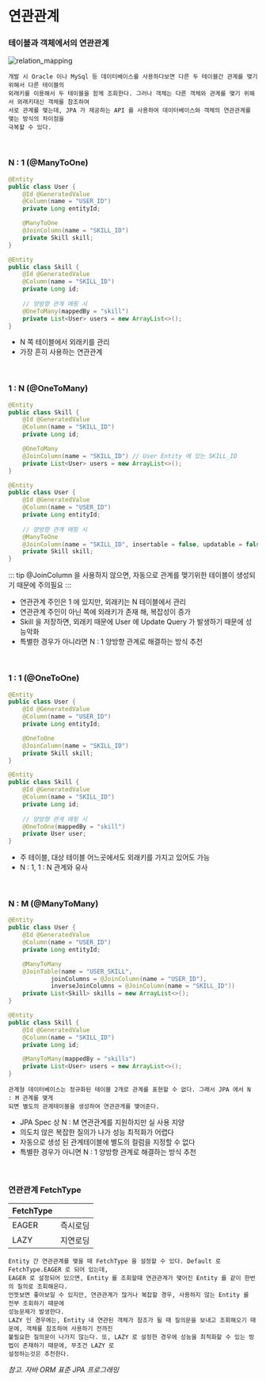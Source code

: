 # 연관관계

### 테이블과 객체에서의 연관관계
![relation_mapping](@src/relation_mapping.png)
```text
개발 시 Oracle 이나 MySql 등 데이터베이스를 사용하다보면 다른 두 테이블간 관계를 맺기 위해서 다른 테이블의
외래키를 이용해서 두 테이블을 함께 조회한다. 그러나 객체는 다른 객체와 관계를 맺기 위해서 외래키대신 객체를 참조하여
서로 관계를 맺는데, JPA 가 제공하는 API 를 사용하여 데이터베이스와 객체의 연관관계를 맺는 방식의 차이점을
극복할 수 있다.
```

<br>

### N : 1 (@ManyToOne)
```java
@Entity
public class User {
    @Id @GeneratedValue
    @Column(name = "USER_ID")
    private Long entityId;

    @ManyToOne
    @JoinColumn(name = "SKILL_ID")
    private Skill skill;
}

@Entity
public class Skill {
    @Id @GeneratedValue
    @Column(name = "SKILL_ID")
    private Long id;
    
    // 양방향 관계 매핑 시
    @OneToMany(mappedBy = "skill")
    private List<User> users = new ArrayList<>();
}
```
* N 쪽 테이블에서 외래키를 관리 
* 가장 흔히 사용하는 연관관계

<br>

### 1 : N (@OneToMany)
```java
@Entity
public class Skill {
    @Id @GeneratedValue
    @Column(name = "SKILL_ID")
    private Long id;

    @OneToMany
    @JoinColumn(name = "SKILL_ID") // User Entity 에 있는 SKILL_ID 
    private List<User> users = new ArrayList<>();
}

@Entity
public class User {
    @Id @GeneratedValue
    @Column(name = "USER_ID")
    private Long entityId;
    
    // 양방향 관계 매핑 시
    @ManyToOne
    @JoinColumn(name = "SKILL_ID", insertable = false, updatable = false)
    private Skill skill;
}
```
::: tip
    @JoinColumn 을 사용하지 않으면, 자동으로 관계를 맺기위한 테이블이 생성되기 때문에 주의필요
:::

* 연관관계 주인은 1 에 있지만, 외래키는 N 테이블에서 관리
* 연관관계 주인이 아닌 쪽에 외래키가 존재 해, 복잡성이 증가
* Skill 을 저장하면, 외래키 때문에 User 에 Update Query 가 발생하기 때문에 성능악화 
* 특별한 경우가 아니라면 N : 1 양방향 관계로 해결하는 방식 추천

<br>

### 1 : 1 (@OneToOne)
```java
@Entity
public class User {
    @Id @GeneratedValue
    @Column(name = "USER_ID")
    private Long entityId;

    @OneToOne
    @JoinColumn(name = "SKILL_ID")
    private Skill skill;
}

@Entity
public class Skill {
    @Id @GeneratedValue
    @Column(name = "SKILL_ID")
    private Long id;
    
    // 양방향 관계 매핑 시
    @OneToOne(mappedBy = "skill")
    private User user;
}
```
* 주 테이블, 대상 테이블 어느곳에서도 외래키를 가지고 있어도 가능
* N : 1, 1 : N 관계와 유사

<br>

### N : M (@ManyToMany)
```java
@Entity
public class User {
    @Id @GeneratedValue
    @Column(name = "USER_ID")
    private Long entityId;

    @ManyToMany
    @JoinTable(name = "USER_SKILL",
            joinColumns = @JoinColumn(name = "USER_ID"),
            inverseJoinColumns = @JoinColumn(name = "SKILL_ID"))
    private List<Skill> skills = new ArrayList<>();
}

@Entity
public class Skill {
    @Id @GeneratedValue
    @Column(name = "SKILL_ID")
    private Long id;

    @ManyToMany(mappedBy = "skills")
    private List<User> users = new ArrayList<>();
}
```

```text
관계형 데이터베이스는 정규화된 테이블 2개로 관계를 표현할 수 없다. 그래서 JPA 에서 N : M 관계를 맺게
되면 별도의 관계테이블을 생성하여 연관관게를 맺어준다.
```

* JPA Spec 상 N : M 연관관계를 지원하지만 실 사용 지양
* 의도치 않은 복잡한 질의가 나가 성능 최적화가 어렵다
* 자동으로 생성 된 관계테이블에 별도의 컬럼을 지정할 수 없다
* 특별한 경우가 아니면 N : 1 양방향 관계로 해결하는 방식 추천

<br>

### 연관관계 FetchType

| FetchType    |     |
|-----|-----|
| EAGER    | 즉시로딩    |
| LAZY    |  지연로딩   |

```text
Entity 간 연관관계를 맺을 때 FetchType 을 설정할 수 있다. Default 로 FetchType.EAGER 로 되어 있는데,
EAGER 로 설정되어 있으면, Entity 를 조회할때 연관관계가 맺어진 Entity 를 같이 한번의 질의로 조회해온다.
언뜻보면 좋아보일 수 있지만, 연관관계가 많거나 복잡할 경우, 사용하지 않는 Entity 를 전부 조회하기 때문에 
성능문제가 발생한다. 
LAZY 인 경우에는, Entity 내 연관된 객체가 참조가 될 때 질의문을 보내고 조회해오기 때문에, 객체를 참조하여 사용하기 전까진
불필요한 질의문이 나가지 않는다. 또, LAZY 로 설정한 경우에 성능을 최적화할 수 있는 방법이 존재하기 때문에, 무조건 LAZY 로
설정하는것은 추천한다.
```

_참고. 자바 ORM 표준 JPA 프로그래밍_